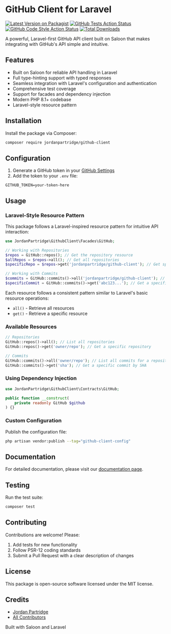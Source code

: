 # GitHub Client for Laravel

[![Latest Version on Packagist](https://img.shields.io/packagist/v/jordanpartridge/github-client.svg?style=flat-square)](https://packagist.org/packages/jordanpartridge/github-client)
[![GitHub Tests Action Status](https://img.shields.io/github/actions/workflow/status/jordanpartridge/github-client/run-tests.yml?branch=main&label=tests&style=flat-square)](https://github.com/jordanpartridge/github-client/actions?query=workflow%3Arun-tests+branch%3Amain)
[![GitHub Code Style Action Status](https://img.shields.io/github/actions/workflow/status/jordanpartridge/github-client/fix-php-code-style-issues.yml?branch=main&label=code%20style&style=flat-square)](https://github.com/jordanpartridge/github-client/actions?query=workflow%3A"Fix+PHP+code+style+issues"+branch%3Amain)
[![Total Downloads](https://img.shields.io/packagist/dt/jordanpartridge/github-client.svg?style=flat-square)](https://packagist.org/packages/jordanpartridge/github-client)

A powerful, Laravel-first GitHub API client built on Saloon that makes integrating with GitHub's API simple and intuitive.

## Features

- Built on Saloon for reliable API handling in Laravel
- Full type-hinting support with typed responses
- Seamless integration with Laravel's configuration and authentication
- Comprehensive test coverage
- Support for facades and dependency injection
- Modern PHP 8.1+ codebase
- Laravel-style resource pattern

## Installation

Install the package via Composer:

```bash
composer require jordanpartridge/github-client
```

## Configuration

1. Generate a GitHub token in your [GitHub Settings](https://github.com/settings/tokens)
2. Add the token to your `.env` file:

```dotenv
GITHUB_TOKEN=your-token-here
```

## Usage

### Laravel-Style Resource Pattern

This package follows a Laravel-inspired resource pattern for intuitive API interaction:

```php
use JordanPartridge\GithubClient\Facades\GitHub;

// Working with Repositories
$repos = GitHub::repos(); // Get the repository resource
$allRepos = $repos->all(); // Get all repositories
$specificRepo = $repos->get('jordanpartridge/github-client'); // Get specific repository

// Working with Commits
$commits = GitHub::commits()->all('jordanpartridge/github-client'); // Get all commits for a repository
$specificCommit = GitHub::commits()->get('abc123...'); // Get a specific commit by SHA
```

Each resource follows a consistent pattern similar to Laravel's basic resource operations:
- `all()` - Retrieve all resources
- `get()` - Retrieve a specific resource

### Available Resources

```php
// Repositories
GitHub::repos()->all(); // List all repositories
GitHub::repos()->get('owner/repo'); // Get a specific repository

// Commits
GitHub::commits()->all('owner/repo'); // List all commits for a repository
GitHub::commits()->get('sha'); // Get a specific commit by SHA
```

### Using Dependency Injection

```php
use JordanPartridge\GithubClient\Contracts\GitHub;

public function __construct(
    private readonly GitHub $github
) {}
```

### Custom Configuration

Publish the configuration file:

```bash
php artisan vendor:publish --tag="github-client-config"
```

## Documentation

For detailed documentation, please visit our [documentation page](https://github.com/jordanpartridge/github-client#documentation).

## Testing

Run the test suite:

```bash
composer test
```

## Contributing

Contributions are welcome! Please:

1. Add tests for new functionality
2. Follow PSR-12 coding standards
3. Submit a Pull Request with a clear description of changes

## License

This package is open-source software licensed under the MIT license.

## Credits

- [Jordan Partridge](https://github.com/jordanpartridge)
- [All Contributors](../../contributors)

Built with Saloon and Laravel

